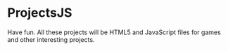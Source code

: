 # ProjectsJS

Have fun. All these projects will be HTML5 and JavaScript files for games and other interesting projects.
